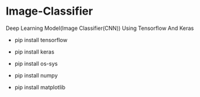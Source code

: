 # Image-Classifier
Deep Learning Model(Image Classifier(CNN)) Using Tensorflow And Keras


- pip install tensorflow

- pip install keras

- pip install os-sys

- pip install numpy

- pip install matplotlib
